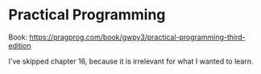 # Practical Programming

Book: https://pragprog.com/book/gwpy3/practical-programming-third-edition

I've skipped chapter 16, because it is irrelevant for what I wanted to learn.
